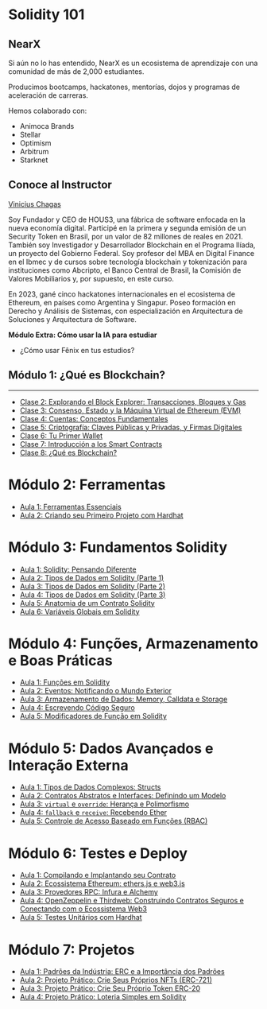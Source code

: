# Solidity 101

## NearX
Si aún no lo has entendido, NearX es un ecosistema de aprendizaje con una comunidad de más de 2,000 estudiantes.

Producimos bootcamps, hackatones, mentorías, dojos y programas de aceleración de carreras.

Hemos colaborado con:

- Animoca Brands
- Stellar
- Optimism
- Arbitrum
- Starknet

## Conoce al Instructor

[Vinicius Chagas](https://www.linkedin.com/in/viniciushenriquechagas/)

Soy Fundador y CEO de HOUS3, una fábrica de software enfocada en la nueva economía digital. Participé en la primera y segunda emisión de un Security Token en Brasil, por un valor de 82 millones de reales en 2021. También soy Investigador y Desarrollador Blockchain en el Programa Ilíada, un proyecto del Gobierno Federal. Soy profesor del MBA en Digital Finance en el Ibmec y de cursos sobre tecnología blockchain y tokenización para instituciones como Abcripto, el Banco Central de Brasil, la Comisión de Valores Mobiliarios y, por supuesto, en este curso.

En 2023, gané cinco hackatones internacionales en el ecosistema de Ethereum, en países como Argentina y Singapur. Poseo formación en Derecho y Análisis de Sistemas, con especialización en Arquitectura de Soluciones y Arquitectura de Software.

**Módulo Extra: Cómo usar la IA para estudiar**  
- ¿Cómo usar Fênix en tus estudios?

## Módulo 1: ¿Qué es Blockchain?

--- 

- [Clase 2: Explorando el Block Explorer: Transacciones, Bloques y Gas](modulo_1_que_es_blockchain/clase_2/clase_2.md)
- [Clase 3: Consenso, Estado y la Máquina Virtual de Ethereum (EVM)](modulo_1_que_es_blockchain/clase_3/clase_3.md)
- [Clase 4: Cuentas: Conceptos Fundamentales](modulo_1_que_es_blockchain/clase_4/clase_4.md)
- [Clase 5: Criptografía: Claves Públicas y Privadas, y Firmas Digitales](modulo_1_que_es_blockchain/clase_5/clase_5.md)
- [Clase 6: Tu Primer Wallet](modulo_1_que_es_blockchain/clase_6/clase_6.md)
- [Clase 7: Introducción a los Smart Contracts](modulo_1_que_es_blockchain/clase_7/clase_7.md)
- [Clase 8: ¿Qué es Blockchain?](modulo_1_que_es_blockchain/clase_8/clase_8.md)

# Módulo 2: Ferramentas

- [Aula 1: Ferramentas Essenciais](modulo_2_ferramentas/aula_1/aula_1.md)
- [Aula 2: Criando seu Primeiro Projeto com Hardhat](modulo_2_ferramentas/aula_2/aula_2.md)

# Módulo 3: Fundamentos Solidity

- [Aula 1: Solidity: Pensando Diferente](modulo_3_fundamentos_solidity/aula_1/aula_1.md)
- [Aula 2: Tipos de Dados em Solidity (Parte 1)](modulo_3_fundamentos_solidity/aula_2/aula_2.md)
- [Aula 3: Tipos de Dados em Solidity (Parte 2)](modulo_3_fundamentos_solidity/aula_3/aula_3.md)
- [Aula 4: Tipos de Dados em Solidity (Parte 3)](modulo_3_fundamentos_solidity/aula_4/aula_4.md)
- [Aula 5: Anatomia de um Contrato Solidity](modulo_3_fundamentos_solidity/aula_5/aula_5.md)
- [Aula 6: Variáveis Globais em Solidity](modulo_3_fundamentos_solidity/aula_6/aula_6.md)

# Módulo 4: Funções, Armazenamento e Boas Práticas

- [Aula 1: Funções em Solidity](modulo_4_funcoes_armazenamento_boas_praticas/aula_1/aula_1.md)
- [Aula 2: Eventos: Notificando o Mundo Exterior](modulo_4_funcoes_armazenamento_boas_praticas/aula_2/aula_2.md)
- [Aula 3: Armazenamento de Dados: Memory, Calldata e Storage](modulo_4_funcoes_armazenamento_boas_praticas/aula_3/aula_3.md)
- [Aula 4: Escrevendo Código Seguro](modulo_4_funcoes_armazenamento_boas_praticas/aula_4/aula_4.md)
- [Aula 5: Modificadores de Função em Solidity](modulo_4_funcoes_armazenamento_boas_praticas/aula_5/aula_5.md)

# Módulo 5: Dados Avançados e Interação Externa

- [Aula 1: Tipos de Dados Complexos: Structs](modulo_5_dados_avancados_interacao_externa/aula_1/aula_1.md)
- [Aula 2: Contratos Abstratos e Interfaces: Definindo um Modelo](modulo_5_dados_avancados_interacao_externa/aula_2/aula_2.md)
- [Aula 3: `virtual` e `override`: Herança e Polimorfismo](modulo_5_dados_avancados_interacao_externa/aula_3/aula_3.md)
- [Aula 4: `fallback` e `receive`: Recebendo Ether](modulo_5_dados_avancados_interacao_externa/aula_4/aula_4.md)
- [Aula 5: Controle de Acesso Baseado em Funções (RBAC)](modulo_5_dados_avancados_interacao_externa/aula_5/aula_5.md)


# Módulo 6: Testes e Deploy

- [Aula 1: Compilando e Implantando seu Contrato](modulo_6_testes_e_deploy/aula_1/aula_1.md)
- [Aula 2: Ecossistema Ethereum: ethers.js e web3.js](modulo_6_testes_e_deploy/aula_2/aula_2.md)
- [Aula 3: Provedores RPC: Infura e Alchemy](modulo_6_testes_e_deploy/aula_3/aula_3.md)
- [Aula 4: OpenZeppelin e Thirdweb: Construindo Contratos Seguros e Conectando com o Ecossistema Web3](modulo_6_testes_e_deploy/aula_4/aula_4.md)
- [Aula 5: Testes Unitários com Hardhat](modulo_6_testes_e_deploy/aula_5/aula_5.md)

# Módulo 7: Projetos

- [Aula 1: Padrões da Indústria: ERC e a Importância dos Padrões](modulo_7_projetos/aula_1/aula_1.md)
- [Aula 2: Projeto Prático: Crie Seus Próprios NFTs (ERC-721)](modulo_7_projetos/aula_2/aula_2.md)
- [Aula 3: Projeto Prático: Crie Seu Próprio Token ERC-20](modulo_7_projetos/aula_3/aula_3.md)
- [Aula 4: Projeto Prático: Loteria Simples em Solidity](modulo_7_projetos/aula_4/aula_4.md)
